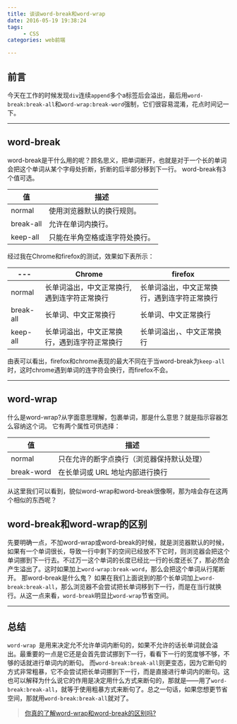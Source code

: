 ```yaml
---
title: 谈谈word-break和word-wrap
date: 2016-05-19 19:38:24
tags: 
     - CSS
categories: web前端

---
```


## 前言

今天在工作的时候发现`div`连续`append`多个a标签后会溢出，最后用`word-break:break-all`和`word-wrap:break-word`强制，它们很容易混淆，花点时间记一下。

<!-- more -->

---

## word-break
word-break是干什么用的呢？顾名思义，把单词断开，也就是对于一个长的单词会把这个单词从某个字母处折断，折断的后半部分移到下一行。
word-break有3个值可选。

|值 |	描述|
|---|---|
|normal |	使用浏览器默认的换行规则。
|break-all| 	允许在单词内换行。
|keep-all| 	只能在半角空格或连字符处换行。

经过我在Chrome和firefox的测试，效果如下表所示：

|---|Chrome|firefox|
|--|--|--|
|normal|长单词溢出，中文正常换行,遇到连字符正常换行|长单词溢出，中文正常换行，遇到连字符正常换行|
|break-all|长单词、中文正常换行|长单词、中文正常换行|
|keep-all|长单词溢出，中文正常换行，遇到连字符正常换行|长单词溢出，、中文正常换行|
由表可以看出，firefox和chrome表现的最大不同在于当word-break为`keep-all`时，这时chrome遇到单词的连字符会换行，而firefox不会。

---

## word-wrap

什么是word-wrap?从字面意思理解，包裹单词，那是什么意思？就是指示容器怎么容纳这个词。
它有两个属性可供选择：

|值 	|描述|
|---|---|
|normal 	|只在允许的断字点换行（浏览器保持默认处理）|
|break-word| 	在长单词或 URL 地址内部进行换行|

从这里我们可以看到，貌似word-wrap和word-break很像啊，那为啥会存在这两个相似的东西呢？

## word-break和word-wrap的区别
先要明确一点，不加word-wrap或word-break的时候，就是浏览器默认的时候，如果有一个单词很长，导致一行中剩下的空间已经放不下它时，则浏览器会把这个单词挪到下一行去。不过万一这个单词的长度已经比一行的长度还长了，那必然会产生溢出了。这时如果加上`word-wrap:break-word`，那么会把这个单词从行尾断开。
那word-break是什么鬼？
如果在我们上面说到的那个长单词加上`word-break:break-all`，那么浏览器不会尝试把长单词移到下一行，而是在当行就换行。从这一点来看，`word-break`明显比`word-wrap`节省空间。

---

## 总结
`word-wrap `是用来决定允不允许单词内断句的，如果不允许的话长单词就会溢出。最重要的一点是它还是会首先尝试挪到下一行，看看下一行的宽度够不够，不够的话就进行单词内的断句。
而`word-break:break-all`则更变态，因为它断句的方式非常粗暴，它不会尝试把长单词挪到下一行，而是直接进行单词内的断句。这也可以解释为什么说它的作用是决定用什么方式来断句的，那就是——用了`word-break:break-all`，就等于使用粗暴方式来断句了。总之一句话，如果您想更节省空间，那就用`word-break:break-all`就对了。

> [你真的了解word-wrap和word-break的区别吗?](http://www.cnblogs.com/2050/archive/2012/08/10/2632256.html)
